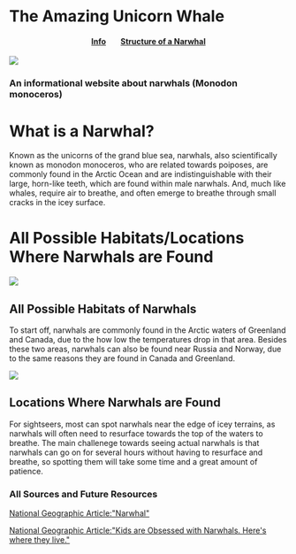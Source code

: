 # The Amazing Unicorn Whale
<head>
  <h4 style={color:white;} align="center">
    <a href="#README.md">Info</a>
    &nbsp&nbsp&nbsp&nbsp&nbsp&nbsp
    <a href="#Structure-of-a-Narwhal.md"> Structure of a Narwhal </a>
  </h4>
</head>
<body style={background:lightblue;}>
  <a> <img src="https://live.staticflickr.com/585/23344377835_909186d558_b.jpg"></a>
<h3>An informational website about narwhals (Monodon monoceros)</h3>
<h1> What is a Narwhal?</h1>
  <p> Known as the unicorns of the grand blue sea, narwhals, also scientifically known as monodon monoceros, who are related towards poiposes, are commonly found in the Arctic Ocean and are indistinguishable with their large, horn-like teeth, which are found within male narwhals. And, much like whales, require air to breathe, and often emerge to breathe through small cracks in the icey surface. </p>
<h1> All Possible Habitats/Locations Where Narwhals are Found </h1>
  <a><img src="https://upload.wikimedia.org/wikipedia/commons/3/39/Narwhal_at_ice_edge.jpg"></a>
<h2> All Possible Habitats of Narwhals</h2>
 <p> To start off, narwhals are commonly found in the Arctic waters of Greenland and Canada, due to the how low the temperatures drop in that area. Besides these two areas, narwhals can also be found near Russia and Norway, due to the same reasons they are found in Canada and Greenland. </p>
  <a><img src="https://images.rawpixel.com/image_800/czNmcy1wcml2YXRlL3Jhd3BpeGVsX2ltYWdlcy93ZWJzaXRlX2NvbnRlbnQvbHIvcGQzNi0xLWdzZmNfMjAxNzEyMDhfYXJjaGl2ZV9lMDAyMDAxLmpwZw.jpg?s=oJEXJhpaQIvW1azuBpGrV7x54cNw68o2S9G4wpMq_4E"></a>
<h2> Locations Where Narwhals are Found</h2>
  <p>For sightseers, most can spot narwhals near the edge of icey terrains, as narwhals will often need to resurface towards the top of the waters to breathe. The main challenege towards seeing actual narwhals is that narwhals can go on for several hours without having to resurface and breathe, so spotting them will take some time and a great amount of patience. </p>
<h3> All Sources and Future Resources</h3>
<p><a href="https://www.nationalgeographic.com/animals/mammals/facts/narwhal" target="_blank">National Geographic Article:"Narwhal"</a></p>
  <p><a href="https://www.nationalgeographic.com/travel/article/narwhal-watching-tour-arctic-adventure-whales" target="_blank">National Geographic Article:"Kids are Obsessed with Narwhals. Here's where they live."</a></p>
</body>
